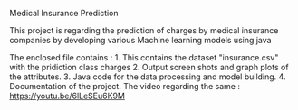 Medical Insurance Prediction

This project is regarding the prediction of charges by medical insurance companies by developing various Machine learning models using java

The enclosed file contains : 
	1. This contains the dataset "insurance.csv" with the pridiction class charges 
	2. Output screen shots and graph plots of the attributes. 
	3. Java code for the data processing and model building. 
	4. Documentation of the project. 
The video regarding the same :   https://youtu.be/6lLeSEu6K9M
